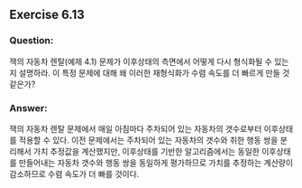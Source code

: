 ## Exercise 6.13

### Question:

잭의 자동차 렌탈(예제 4.1) 문제가 이후상태의 측면에서 어떻게 다시 형식화될 수 있는지 설명하라. 이 특정 문제에 대해 왜 이러한 재형식화가 수렴 속도를 더 빠르게 만들 것 같은가?

### Answer:

잭의 자동차 렌탈 문제에서 매일 아침마다 주차되어 있는 자동차의 갯수로부터 이후상태를 적용할 수 있다. 이전 문제에서는 주차되어 있는 자동차의 갯수와 취한 행동 쌍을 분리해서 가치 추정값을 계산했지만, 이후상태를 기반한 알고리즘에서는 동일한 이후상태를 만들어내는 자동차 갯수와 행동 쌍을 동일하게 평가하므로 가치를 추정하는 계산량이 감소하므로 수렴 속도가 더 빠를 것이다.
